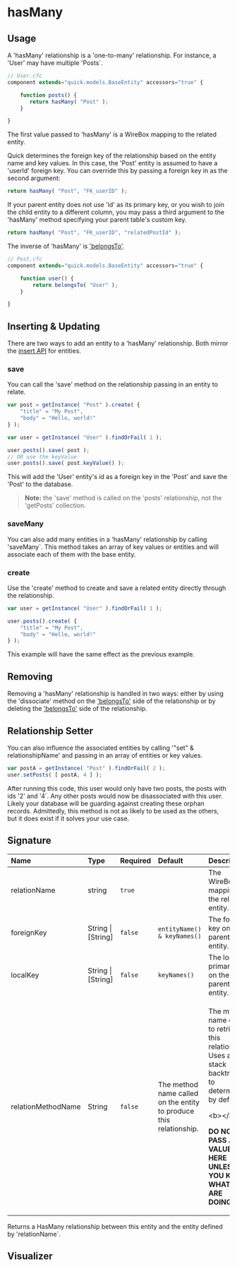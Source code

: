 # hasMany

## Usage

A 'hasMany' relationship is a 'one-to-many' relationship. For instance, a 'User' may have multiple 'Posts`.

```javascript
// User.cfc
component extends="quick.models.BaseEntity" accessors="true" {

    function posts() {
       return hasMany( "Post" );
    }

}
```

The first value passed to 'hasMany' is a WireBox mapping to the related entity.

Quick determines the foreign key of the relationship based on the entity name and key values. In this case, the 'Post' entity is assumed to have a 'userId' foreign key. You can override this by passing a foreign key in as the second argument:

```javascript
return hasMany( "Post", "FK_userID" );
```

If your parent entity does not use 'id' as its primary key, or you wish to join the child entity to a different column, you may pass a third argument to the 'hasMany' method specifying your parent table's custom key.

```javascript
return hasMany( "Post", "FK_userID", "relatedPostId" );
```

The inverse of 'hasMany' is ['belongsTo'](belongsto.md).

```javascript
// Post.cfc
component extends="quick.models.BaseEntity" accessors="true" {

    function user() {
        return belongsTo( "User" );
    }

}
```

## Inserting & Updating

There are two ways to add an entity to a 'hasMany' relationship. Both mirror the [insert API](../../getting-started/creating-new-entities.md) for entities.

### save

You can call the 'save' method on the relationship passing in an entity to relate.

```javascript
var post = getInstance( "Post" ).create( {
    "title" = "My Post",
    "body" = "Hello, world!"
} );

var user = getInstance( "User" ).findOrFail( 1 );

user.posts().save( post );
// OR use the keyValue
user.posts().save( post.keyValue() );
```

This will add the 'User' entity's id as a foreign key in the 'Post' and save the 'Post' to the database.

> **Note:** the 'save' method is called on the 'posts' relationship, not the 'getPosts' collection.

### saveMany

You can also add many entities in a 'hasMany' relationship by calling 'saveMany`. This method takes an array of key values or entities and will associate each of them with the base entity.

### create

Use the 'create' method to create and save a related entity directly through the relationship.

```javascript
var user = getInstance( "User" ).findOrFail( 1 );

user.posts().create( {
    "title" = "My Post",
    "body" = "Hello, world!"
} );
```

This example will have the same effect as the previous example.

## Removing

Removing a 'hasMany' relationship is handled in two ways: either by using the 'dissociate' method on the ['belongsTo'](belongsto.md) side of the relationship or by deleting the ['belongsTo'](belongsto.md) side of the relationship.

## Relationship Setter

You can also influence the associated entities by calling '"set" & relationshipName' and passing in an array of entities or key values.

```javascript
var postA = getInstance( "Post" ).findOrFail( 2 );
user.setPosts( [ postA, 4 ] );
```

After running this code, this user would only have two posts, the posts with ids '2' and '4`. Any other posts would now be disassociated with this user. Likely your database will be guarding against creating these orphan records. Admittedly, this method is not as likely to be used as the others, but it does exist if it solves your use case.

## Signature

<table>
  <thead>
    <tr>
      <th style="text-align:left">Name</th>
      <th style="text-align:left">Type</th>
      <th style="text-align:left">Required</th>
      <th style="text-align:left">Default</th>
      <th style="text-align:left">Description</th>
    </tr>
  </thead>
  <tbody>
    <tr>
      <td style="text-align:left">relationName</td>
      <td style="text-align:left">string</td>
      <td style="text-align:left"><code>true</code>
      </td>
      <td style="text-align:left"></td>
      <td style="text-align:left">The WireBox mapping for the related entity.</td>
    </tr>
    <tr>
      <td style="text-align:left">foreignKey</td>
      <td style="text-align:left">String | [String]</td>
      <td style="text-align:left"><code>false</code>
      </td>
      <td style="text-align:left"><code>entityName() &amp; keyNames()</code>
      </td>
      <td style="text-align:left">The foreign key on the parent entity.</td>
    </tr>
    <tr>
      <td style="text-align:left">localKey</td>
      <td style="text-align:left">String | [String]</td>
      <td style="text-align:left"><code>false</code>
      </td>
      <td style="text-align:left"><code>keyNames()</code>
      </td>
      <td style="text-align:left">The local primary key on the parent entity.</td>
    </tr>
    <tr>
      <td style="text-align:left">relationMethodName</td>
      <td style="text-align:left">String</td>
      <td style="text-align:left"><code>false</code>
      </td>
      <td style="text-align:left">The method name called on the entity to produce this relationship.</td>
      <td
      style="text-align:left">
        <p>The method name called to retrieve this relationship. Uses a stack backtrace
          to determine by default.</p>
        <p>&lt;b&gt;&lt;/b&gt;</p>
        <p><b>DO NOT PASS A VALUE HERE UNLESS YOU KNOW WHAT YOU ARE DOING.</b>
        </p>
        </td>
    </tr>
  </tbody>
</table>

Returns a HasMany relationship between this entity and the entity defined by 'relationName`.

## Visualizer



